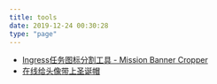 ```yaml
---
title: tools
date: 2019-12-24 00:30:28
type: "page"
---
```


- [Ingress任务图标分割工具 - Mission Banner Cropper](./ingressmissionset/)
- [在线给头像带上圣诞帽](./christmashat/)